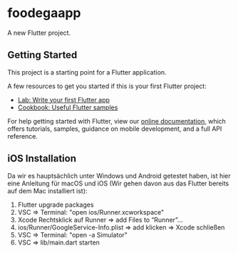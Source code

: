 # foodegaapp

A new Flutter project.

## Getting Started

This project is a starting point for a Flutter application.

A few resources to get you started if this is your first Flutter project:

- [Lab: Write your first Flutter app](https://flutter.dev/docs/get-started/codelab)
- [Cookbook: Useful Flutter samples](https://flutter.dev/docs/cookbook)

For help getting started with Flutter, view our
[online documentation](https://flutter.dev/docs), which offers tutorials,
samples, guidance on mobile development, and a full API reference.

## iOS Installation

Da wir es hauptsächlich unter Windows und Android getestet haben, ist hier eine Anleitung für macOS und iOS 
(Wir gehen davon aus das Flutter bereits auf dem Mac installiert ist):

1. Flutter upgrade packages
2. VSC => Terminal: "open ios/Runner.xcworkspace" 
3. Xcode Rechtsklick auf Runner => add Files to “Runner”…
4. ios/Runner/GoogleService-Info.plist => add klicken => Xcode schließen
5. VSC => Terminal: "open -a Simulator" 
6. VSC => lib/main.dart starten
